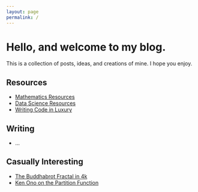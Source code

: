 ```yaml
---
layout: page
permalink: /
---
```


# []()

# Hello, and welcome to my blog.

This is a collection of posts, ideas, and creations of mine. I hope you enjoy.

## Resources
- [Mathematics Resources](http://ctesta.com/articles/2017-03/Math-Resources)
- [Data Science Resources](http://ctesta.com/articles/2017-03/Data-Science-Resources)
- [Writing Code in Luxury]()

## Writing
- ...

## Casually Interesting
- [The Buddhabrot Fractal in 4k](https://www.youtube.com/watch?v=zxIcydL7wwY)
- [Ken Ono on the Partition Function](https://www.youtube.com/watch?v=aj4FozCSg8g)
